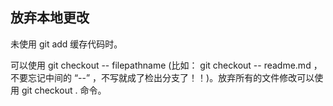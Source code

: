 ## 放弃本地更改

未使用 git add 缓存代码时。

可以使用 git checkout -- filepathname (比如： git checkout -- readme.md ，不要忘记中间的 “--” ，不写就成了检出分支了！！)。放弃所有的文件修改可以使用 git checkout . 命令。







